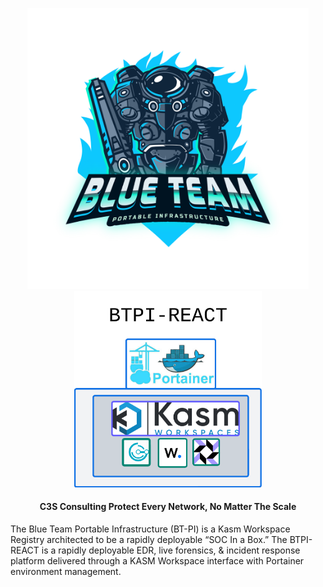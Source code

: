 <p align="center">
  <img src="/img/BT-PI.png" width="450" /> <img src="/img/BTPI-REACT.png" width="300" />
</p>

<h4 align="center">
  <strong>C3S Consulting</strong>
  Protect Every Network, No Matter The Scale
</h4>

The Blue Team Portable Infrastructure (BT-PI) is a Kasm Workspace Registry architected to be a rapidly deployable “SOC In a Box.” The BTPI-REACT is a rapidly deployable EDR, live forensics, & incident response platform delivered through a KASM Workspace interface with Portainer environment management.